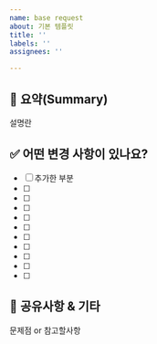 ```yaml
---
name: base request
about: 기본 템플릿
title: ''
labels: ''
assignees: ''

---
```


## 📝 요약(Summary)
설명란

## ✅ 어떤 변경 사항이 있나요?

- [ ] 추가한 부분
- [ ] 
- [ ] 
- [ ] 
- [ ] 
- [ ] 
- [ ] 
- [ ] 
- [ ] 
- [ ] 
- [ ] 

## 💬 공유사항 & 기타
문제점 or 참고할사항

